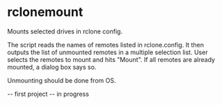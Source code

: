 # rclonemount
Mounts selected drives in rclone config.

The script reads the names of remotes listed in rclone.config.
It then outputs the list of unmounted remotes in a multiple selection list. User selects the remotes to mount and hits "Mount".
If all remotes are already mounted, a dialog box says so.

Unmounting should be done from OS.

-- first project
-- in progress
